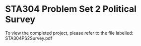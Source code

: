 # STA304 Problem Set 2 Political Survey

To view the completed project, please refer to the file labelled: STA304PS2Survey.pdf
